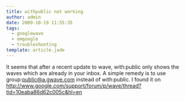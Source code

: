 ```yaml
---
title: withpublic not working
author: admin
date: 2009-10-19 11:55:35
tags: 
  - googlewave
  - omgoogle
  - troubleshooting
template: article.jade
---
```


It seems that after a recent update to wave, with:public only shows the waves which are already in your inbox. A simple remedy is to use group:public@a.gwave.com instead of with:public. I found it on http://www.google.com/support/forum/p/wave/thread?tid=10eaba86d62c005c&hl=en 
